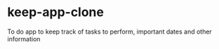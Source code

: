 # keep-app-clone
To do app to keep track of tasks to perform, important dates and other information
